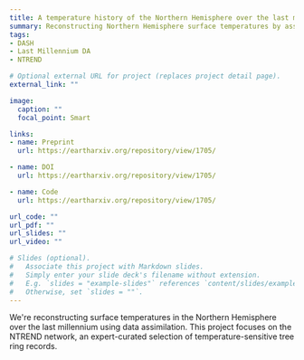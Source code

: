 ```yaml
---
title: A temperature history of the Northern Hemisphere over the last millennium
summary: Reconstructing Northern Hemisphere surface temperatures by assimilating the NTREND tree-ring network.
tags:
- DASH
- Last Millennium DA
- NTREND

# Optional external URL for project (replaces project detail page).
external_link: ""

image:
  caption: ""
  focal_point: Smart

links:
- name: Preprint
  url: https://eartharxiv.org/repository/view/1705/

- name: DOI
  url: https://eartharxiv.org/repository/view/1705/

- name: Code
  url: https://eartharxiv.org/repository/view/1705/

url_code: ""
url_pdf: ""
url_slides: ""
url_video: ""

# Slides (optional).
#   Associate this project with Markdown slides.
#   Simply enter your slide deck's filename without extension.
#   E.g. `slides = "example-slides"` references `content/slides/example-slides.md`.
#   Otherwise, set `slides = ""`.
---
```


We're reconstructing surface temperatures in the Northern Hemisphere over the last millennium using data assimilation. This project focuses on the NTREND network, an expert-curated selection of temperature-sensitive tree ring records.
